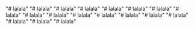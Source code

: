 "# lalala" 
"# lalala" 
"# lalala" 
"# lalala" 
"# lalala" 
"# lalala" 
"# lalala" 
"# lalala" 
"# lalala" 
"# lalala" 
"# lalala" 
"# lalala" 
"# lalala" 
"# lalala" 
"# lalala" 
"# lalala" 
"# lalala" 
"# lalala" 
